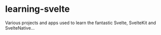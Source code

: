 # learning-svelte
Various projects and apps used to learn the fantastic Svelte, SvelteKit and SvelteNative...
